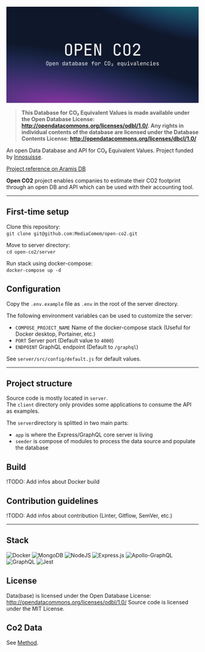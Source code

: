 ![Open Database and API for CO₂ equivalencies](./cover.png)

>**This Database for CO₂ Equivalent Values is made available under the Open Database License: http://opendatacommons.org/licenses/odbl/1.0/. Any rights in individual contents of the database are licensed under the Database Contents License: http://opendatacommons.org/licenses/dbcl/1.0/**

An open Data Database and API for CO₂ Equivalent Values. Project funded by [Innosuisse](https://www.innosuisse.ch).

[Project reference on Aramis DB](https://www.aramis-a.admin.ch/Texte/?ProjectID=49723)

**Open CO2** project enables companies to estimate their CO2 footprint through an open DB and API which can be used with their accounting tool.

---

## First-time setup

Clone this repository:  
`git clone git@github.com:MediaComem/open-co2.git`

Move to server directory:  
`cd open-co2/server`

Run stack using docker-compose:  
`docker-compose up -d`

<!-- ## Run the server

Development mode (live reload enabled):
`npm run dev`

Production mode:
`npm start` -->

## Configuration

Copy the `.env.example` file as `.env` in the root of the server directory.

The following environment variables can be used to customize the server:

- `COMPOSE_PROJECT_NAME` Name of the docker-compose stack (Useful for Docker desktop, Portainer, etc.)
- `PORT` Server port (Default value to `4000`)
- `ENDPOINT` GraphQL endpoint (Default to `/graphql`)

See `server/src/config/default.js` for default values.

---

## Project structure

Source code is mostly located in `server`.  
The `client` directory only provides some applications to consume the API as examples.

The `server`directory is splitted in two main parts:

- `app` is where the Express/GraphQL core server is living
- `seeder` is compose of modules to process the data source and populate the database

## Build

!TODO: Add infos about Docker build

## Contribution guidelines

!TODO: Add infos about contribution (Linter, Gitflow, SemVer, etc.)

---

## Stack

![Docker](https://img.shields.io/badge/docker-%230db7ed.svg?style=for-the-badge&logo=docker&logoColor=white)
![MongoDB](https://img.shields.io/badge/MongoDB-%234ea94b.svg?style=for-the-badge&logo=mongodb&logoColor=white)
![NodeJS](https://img.shields.io/badge/node.js-6DA55F?style=for-the-badge&logo=node.js&logoColor=white)
![Express.js](https://img.shields.io/badge/express.js-%23404d59.svg?style=for-the-badge&logo=express&logoColor=%2361DAFB)
![Apollo-GraphQL](https://img.shields.io/badge/-ApolloGraphQL-311C87?style=for-the-badge&logo=apollo-graphql)
![GraphQL](https://img.shields.io/badge/-GraphQL-E10098?style=for-the-badge&logo=graphql&logoColor=white)
![Jest](https://img.shields.io/badge/-jest-%23C21325?style=for-the-badge&logo=jest&logoColor=white)

## License

Data(base) is licensed under the Open Database License: http://opendatacommons.org/licenses/odbl/1.0/
Source code is licensed under the MIT License.

## Co2 Data

See [Method](method/README.md).
